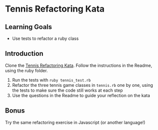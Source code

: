 # Tennis Refactoring Kata

## Learning Goals

- Use tests to refactor a ruby class

## Introduction

Clone the [Tennis Refactoring Kata](https://github.com/emilybache/Tennis-Refactoring-Kata). Follow the instructions in the Readme, using the ruby folder.

1. Run the tests with `ruby tennis_test.rb`
2. Refactor the three tennis game classes in `tennis.rb` one by one, using the tests to make sure the code still works at each step
3. Use the questions in the Readme to guide your reflection on the kata

## Bonus

Try the same refactoring exercise in Javascript (or another language!)
